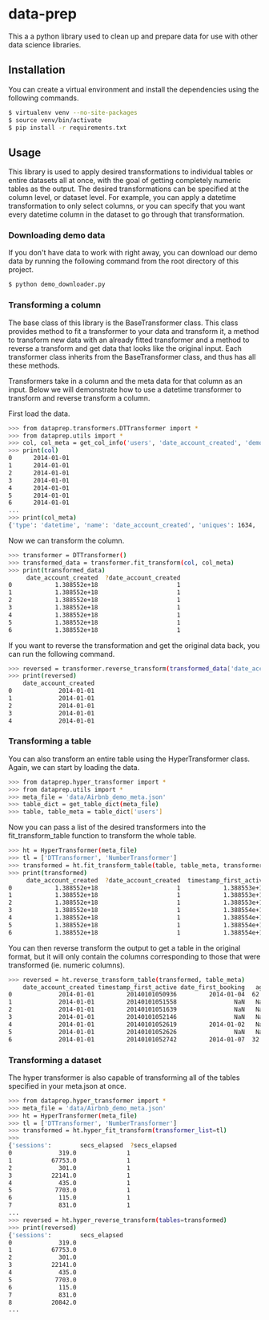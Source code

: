 # data-prep
This a a python library used to clean up and prepare data for use with other data science libraries.
## Installation
You can create a virtual environment and install the dependencies using the following commands.
```bash
$ virtualenv venv --no-site-packages
$ source venv/bin/activate
$ pip install -r requirements.txt
```

## Usage
This library is used to apply desired transformations to individual tables or entire datasets all at once, with the goal of getting completely numeric tables as the output. The desired transformations can be specified at the column level, or dataset level. For example, you can apply a datetime transformation to only select columns, or you can specify that you want every datetime column in the dataset to go through that transformation.
### Downloading demo data
If you don't have data to work with right away, you can download our demo data by running the following command from the root directory of this project.
```bash
$ python demo_downloader.py
```
### Transforming a column
The base class of this library is the BaseTransformer class. This class provides method to fit a transformer to your data and transform it, a method to transform new data with an already fitted transformer and a method to reverse a transform and get data that looks like the original input. Each transformer class inherits from the BaseTransformer class, and thus has all these methods. 

Transformers take in a column and the meta data for that column as an input. Below we will demonstrate how to use a datetime transformer to transform and reverse transform a column.

First load the data. 
```bash
>>> from dataprep.transformers.DTTransformer import *
>>> from dataprep.utils import *
>>> col, col_meta = get_col_info('users', 'date_account_created', 'demo/Airbnb_demo_meta.json')
>>> print(col)
0      2014-01-01
1      2014-01-01
2      2014-01-01
3      2014-01-01
4      2014-01-01
5      2014-01-01
6      2014-01-01
...
>>> print(col_meta)
{'type': 'datetime', 'name': 'date_account_created', 'uniques': 1634, 'format': '%Y-%m-%d'}
```
Now we can transform the column.
```bash
>>> transformer = DTTransformer()
>>> transformed_data = transformer.fit_transform(col, col_meta)
>>> print(transformed_data)
     date_account_created  ?date_account_created
0            1.388552e+18                      1
1            1.388552e+18                      1
2            1.388552e+18                      1
3            1.388552e+18                      1
4            1.388552e+18                      1
5            1.388552e+18                      1
6            1.388552e+18                      1
```
If you want to reverse the transformation and get the original data back, you can run the following command.
```bash
>>> reversed = transformer.reverse_transform(transformed_data['date_account_created'], col_meta)
>>> print(reversed)
    date_account_created
0             2014-01-01
1             2014-01-01
2             2014-01-01
3             2014-01-01
4             2014-01-01
```
### Transforming a table
You can also transform an entire table using the HyperTransformer class. Again, we can start by loading the data.
```bash
>>> from dataprep.hyper_transformer import *
>>> from dataprep.utils import *
>>> meta_file = 'data/Airbnb_demo_meta.json'
>>> table_dict = get_table_dict(meta_file)
>>> table, table_meta = table_dict['users']
```
Now you can pass a list of the desired transformers into the fit_transform_table function to transform the whole table.
```bash
>>> ht = HyperTransformer(meta_file)
>>> tl = ['DTTransformer', 'NumberTransformer']
>>> transformed = ht.fit_transform_table(table, table_meta, transformer_list = tl)
>>> print(transformed)
     date_account_created  ?date_account_created  timestamp_first_active  \
0            1.388552e+18                      1            1.388553e+18   
1            1.388552e+18                      1            1.388553e+18   
2            1.388552e+18                      1            1.388553e+18   
3            1.388552e+18                      1            1.388554e+18   
4            1.388552e+18                      1            1.388554e+18   
5            1.388552e+18                      1            1.388554e+18   
6            1.388552e+18                      1            1.388554e+18   
```
You can then reverse transform the output to get a table in the original format, but it will only contain the columns corresponding to those that were transformed (ie. numeric columns).
```bash
>>> reversed = ht.reverse_transform_table(transformed, table_meta)
    date_account_created timestamp_first_active date_first_booking   age
0             2014-01-01         20140101050936         2014-01-04  62.0
1             2014-01-01         20140101051558                NaN   NaN
2             2014-01-01         20140101051639                NaN   NaN
3             2014-01-01         20140101052146                NaN   NaN
4             2014-01-01         20140101052619         2014-01-02   NaN
5             2014-01-01         20140101052626                NaN   NaN
6             2014-01-01         20140101052742         2014-01-07  32.0
```
### Transforming a dataset
The hyper transformer is also capable of transforming all of the tables specified in your meta.json at once.
```bash
>>> from dataprep.hyper_transformer import *
>>> meta_file = 'data/Airbnb_demo_meta.json'
>>> ht = HyperTransformer(meta_file)
>>> tl = ['DTTransformer', 'NumberTransformer']
>>> transformed = ht.hyper_fit_transform(transformer_list=tl)
>>> 
{'sessions':        secs_elapsed  ?secs_elapsed
0             319.0              1
1           67753.0              1
2             301.0              1
3           22141.0              1
4             435.0              1
5            7703.0              1
6             115.0              1
7             831.0              1
...
>>> reversed = ht.hyper_reverse_transform(tables=transformed)
>>> print(reversed)
{'sessions':        secs_elapsed
0             319.0
1           67753.0
2             301.0
3           22141.0
4             435.0
5            7703.0
6             115.0
7             831.0
8           20842.0
...
```